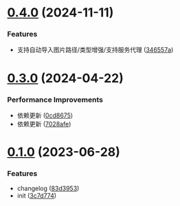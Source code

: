 # [0.4.0](https://github.com/lyric-zemin/vue3-vite-template/compare/v0.3.0...v0.4.0) (2024-11-11)


### Features

* 支持自动导入图片路径/类型增强/支持服务代理 ([346557a](https://github.com/lyric-zemin/vue3-vite-template/commit/346557aa6297733ee57651c033adfb9c89dcfb6f))



# [0.3.0](https://github.com/lyric-zemin/vue3-vite-template/compare/v0.1.0...v0.3.0) (2024-04-22)


### Performance Improvements

* 依赖更新 ([0cd8675](https://github.com/lyric-zemin/vue3-vite-template/commit/0cd86750de5d63fe92edff2a2bf8be5b5b918fe7))
* 依赖更新 ([7028afe](https://github.com/lyric-zemin/vue3-vite-template/commit/7028afe987dc6cbfc58bb76b260cc4a38b399d87))



# [0.1.0](https://github.com/lyric-zemin/vue3-vite-template/compare/3c7d774293bb6c74cc243177bc9cb8c6cebdc9e2...v0.1.0) (2023-06-28)


### Features

* changelog ([83d3953](https://github.com/lyric-zemin/vue3-vite-template/commit/83d395376c0571dc70641ea1490fa549c4cb612d))
* init ([3c7d774](https://github.com/lyric-zemin/vue3-vite-template/commit/3c7d774293bb6c74cc243177bc9cb8c6cebdc9e2))



